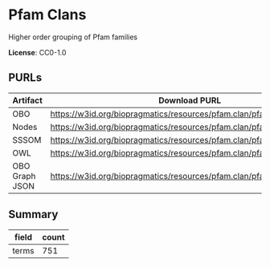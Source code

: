 # Pfam Clans

Higher order grouping of Pfam families

**License**: CC0-1.0

## PURLs

| Artifact       | Download PURL                                                          | Latest Versioned Download PURL                                              |
|----------------|------------------------------------------------------------------------|-----------------------------------------------------------------------------|
| OBO            | https://w3id.org/biopragmatics/resources/pfam.clan/pfam.clan.obo       | https://w3id.org/biopragmatics/resources/pfam.clan/37.1/pfam.clan.obo       |
| Nodes          | https://w3id.org/biopragmatics/resources/pfam.clan/pfam.clan.tsv       | https://w3id.org/biopragmatics/resources/pfam.clan/37.1/pfam.clan.tsv       |
| SSSOM          | https://w3id.org/biopragmatics/resources/pfam.clan/pfam.clan.sssom.tsv | https://w3id.org/biopragmatics/resources/pfam.clan/37.1/pfam.clan.sssom.tsv |
| OWL            | https://w3id.org/biopragmatics/resources/pfam.clan/pfam.clan.owl       | https://w3id.org/biopragmatics/resources/pfam.clan/37.1/pfam.clan.owl       |
| OBO Graph JSON | https://w3id.org/biopragmatics/resources/pfam.clan/pfam.clan.json      | https://w3id.org/biopragmatics/resources/pfam.clan/37.1/pfam.clan.json      |

## Summary

| field   |   count |
|---------|---------|
| terms   |     751 |
